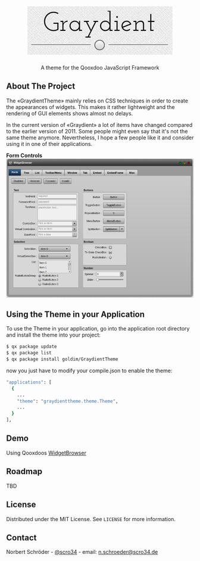 <!-- PROJECT LOGO -->
<br />
<p align="center">
  <a href="https://github.com/goldim/SilverBlueTheme">
    <img src="graydienttheme.png" alt="Logo">
  </a>

  <h3 align="center"></h3>

  <p align="center">
    A theme for the Qooxdoo JavaScript Framework
  </p>
</p>

<!-- ABOUT THE PROJECT -->
## About The Project

The «GraydientTheme» mainly relies on CSS techniques in order to create the appearances of widgets. 
This makes it rather lightweight and the rendering of GUI elements shows almost no delays.

In the current version of «Graydient» a lot of items have changed compared to the earlier version of 2011. 
Some people might even say that it's not the same theme anymore. Nevertheless, I hope a few people like it 
and consider using it in one of their applications.

**Form Controls**
<img src="graydienttheme_Form.png" alt="Screen shot example">

<!-- GETTING STARTED -->
## Using the Theme in your Application
To use the Theme in your application, go into the application root directory and install the theme into your project:
```sh
$ qx package update
$ qx package list
$ qx package install goldim/GraydientTheme
```
now you just have to modify your compile.json to enable the theme:
```sh
"applications": [
  {
    ...
    "theme": "graydienttheme.theme.Theme",
    ...
  }
],
```

<!-- DEMOS -->
## Demo
Using Qooxdoos [WidgetBrowser](http://qooxdoo.org/qxl.packagebrowser/qxl.packagebrowser/demos/goldim/GraydientTheme/widgetbrowser/)

<!-- ROADMAP -->
## Roadmap

TBD


<!-- LICENSE -->
## License

Distributed under the MIT License. See `LICENSE` for more information.



<!-- CONTACT -->
## Contact

Norbert Schröder - [@scro34](http://scro34.de/) - email: n.schroeder@scro34.de
